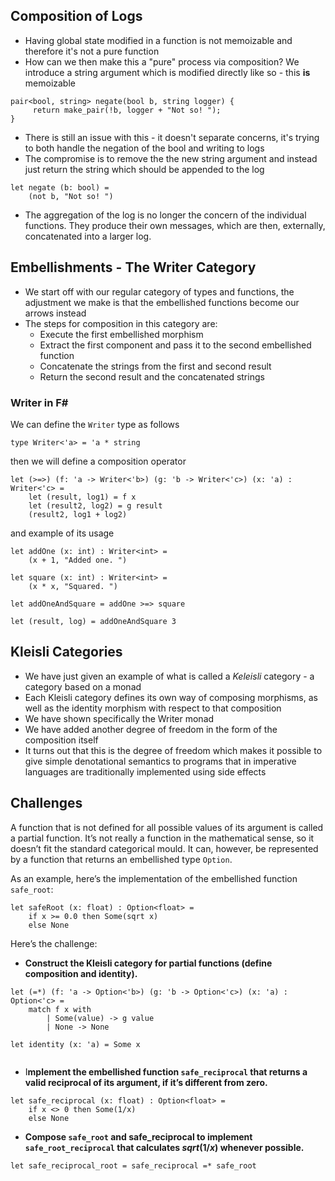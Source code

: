 ## Composition of Logs
- Having global state modified in a function is not memoizable and therefore it's not a pure function
- How can we then make this a "pure" process via composition? We introduce a string argument which is modified directly like so - this **is** memoizable
```
pair<bool, string> negate(bool b, string logger) {
     return make_pair(!b, logger + "Not so! ");
}
```
- There is still an issue with this - it doesn't separate concerns, it's trying to both handle the negation of the bool and writing to logs
- The compromise is to remove the the new string argument and instead just return the string which should be appended to the log
```
let negate (b: bool) =
	(not b, "Not so! ")
```
- The aggregation of the log is no longer the concern of the individual functions. They produce their own messages, which are then, externally, concatenated into a larger log.
## Embellishments - The Writer Category
- We start off with our regular category of types and functions, the adjustment we make is that the embellished functions become our arrows instead
- The steps for composition in this category are:
	- Execute the first embellished morphism
	- Extract the first component and pass it to the second embellished function
	- Concatenate the strings from the first and second result
	- Return the second result and the concatenated strings
### Writer in F\#
We can define the `Writer` type as follows

```f#
type Writer<'a> = 'a * string
```

then we will define a composition operator
```f#
let (>=>) (f: 'a -> Writer<'b>) (g: 'b -> Writer<'c>) (x: 'a) : Writer<'c> =
    let (result, log1) = f x
    let (result2, log2) = g result
    (result2, log1 + log2)

```

and example of its usage
```f#
let addOne (x: int) : Writer<int> =
    (x + 1, "Added one. ")

let square (x: int) : Writer<int> =
    (x * x, "Squared. ")

let addOneAndSquare = addOne >=> square

let (result, log) = addOneAndSquare 3
```
## Kleisli Categories
- We have just given an example of what is called a *Keleisli* category - a category based on a monad
- Each Kleisli category defines its own way of composing morphisms, as well as the identity morphism with respect to that composition
- We have shown specifically the Writer monad
- We have added another degree of freedom in the form of the composition itself
- It turns out that this is the degree of freedom which makes it possible to give simple denotational semantics to programs that in imperative languages are traditionally implemented using side effects

## Challenges
A function that is not defined for all possible values of its argument is called a partial function. It’s not really a function in the mathematical sense, so it doesn’t fit the standard categorical mould. It can, however, be represented by a function that returns an embellished type `Option`.

As an example, here’s the implementation of the embellished function `safe_root`:
```f#
let safeRoot (x: float) : Option<float> =
    if x >= 0.0 then Some(sqrt x)
    else None
```

Here’s the challenge:
- **Construct the Kleisli category for partial functions (define composition and identity).** 
```f#
let (=*) (f: 'a -> Option<'b>) (g: 'b -> Option<'c>) (x: 'a) : Option<'c> =
	match f x with
		| Some(value) -> g value
		| None -> None

let identity (x: 'a) = Some x
	
```
- I**mplement the embellished function `safe_reciprocal` that returns a valid reciprocal of its argument, if it’s different from zero.**
```f#
let safe_reciprocal (x: float) : Option<float> = 
	if x <> 0 then Some(1/x)
	else None
```
- **Compose `safe_root` and safe_reciprocal to implement `safe_root_reciprocal` that calculates $sqrt(1/x)$ whenever possible.**
```f#
let safe_reciprocal_root = safe_reciprocal =* safe_root
```
